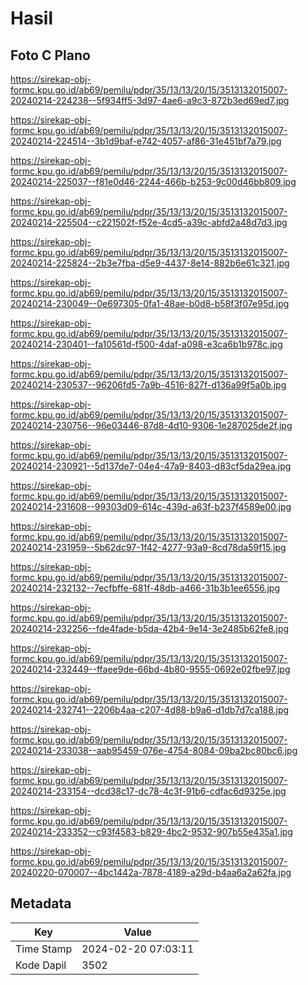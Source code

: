 # Hasil

## Foto C Plano

https://sirekap-obj-formc.kpu.go.id/ab69/pemilu/pdpr/35/13/13/20/15/3513132015007-20240214-224238--5f934ff5-3d97-4ae6-a9c3-872b3ed69ed7.jpg

https://sirekap-obj-formc.kpu.go.id/ab69/pemilu/pdpr/35/13/13/20/15/3513132015007-20240214-224514--3b1d9baf-e742-4057-af86-31e451bf7a79.jpg

https://sirekap-obj-formc.kpu.go.id/ab69/pemilu/pdpr/35/13/13/20/15/3513132015007-20240214-225037--f81e0d46-2244-466b-b253-9c00d46bb809.jpg

https://sirekap-obj-formc.kpu.go.id/ab69/pemilu/pdpr/35/13/13/20/15/3513132015007-20240214-225504--c221502f-f52e-4cd5-a39c-abfd2a48d7d3.jpg

https://sirekap-obj-formc.kpu.go.id/ab69/pemilu/pdpr/35/13/13/20/15/3513132015007-20240214-225824--2b3e7fba-d5e9-4437-8e14-882b6e61c321.jpg

https://sirekap-obj-formc.kpu.go.id/ab69/pemilu/pdpr/35/13/13/20/15/3513132015007-20240214-230049--0e697305-0fa1-48ae-b0d8-b58f3f07e95d.jpg

https://sirekap-obj-formc.kpu.go.id/ab69/pemilu/pdpr/35/13/13/20/15/3513132015007-20240214-230401--fa10561d-f500-4daf-a098-e3ca6b1b978c.jpg

https://sirekap-obj-formc.kpu.go.id/ab69/pemilu/pdpr/35/13/13/20/15/3513132015007-20240214-230537--96206fd5-7a9b-4516-827f-d136a99f5a0b.jpg

https://sirekap-obj-formc.kpu.go.id/ab69/pemilu/pdpr/35/13/13/20/15/3513132015007-20240214-230756--96e03446-87d8-4d10-9306-1e287025de2f.jpg

https://sirekap-obj-formc.kpu.go.id/ab69/pemilu/pdpr/35/13/13/20/15/3513132015007-20240214-230921--5d137de7-04e4-47a9-8403-d83cf5da29ea.jpg

https://sirekap-obj-formc.kpu.go.id/ab69/pemilu/pdpr/35/13/13/20/15/3513132015007-20240214-231608--99303d09-614c-439d-a63f-b237f4589e00.jpg

https://sirekap-obj-formc.kpu.go.id/ab69/pemilu/pdpr/35/13/13/20/15/3513132015007-20240214-231959--5b62dc97-1f42-4277-93a9-8cd78da59f15.jpg

https://sirekap-obj-formc.kpu.go.id/ab69/pemilu/pdpr/35/13/13/20/15/3513132015007-20240214-232132--7ecfbffe-681f-48db-a466-31b3b1ee6556.jpg

https://sirekap-obj-formc.kpu.go.id/ab69/pemilu/pdpr/35/13/13/20/15/3513132015007-20240214-232256--fde4fade-b5da-42b4-9e14-3e2485b62fe8.jpg

https://sirekap-obj-formc.kpu.go.id/ab69/pemilu/pdpr/35/13/13/20/15/3513132015007-20240214-232449--ffaee9de-66bd-4b80-9555-0692e02fbe97.jpg

https://sirekap-obj-formc.kpu.go.id/ab69/pemilu/pdpr/35/13/13/20/15/3513132015007-20240214-232741--2206b4aa-c207-4d88-b9a6-d1db7d7ca188.jpg

https://sirekap-obj-formc.kpu.go.id/ab69/pemilu/pdpr/35/13/13/20/15/3513132015007-20240214-233038--aab95459-076e-4754-8084-09ba2bc80bc6.jpg

https://sirekap-obj-formc.kpu.go.id/ab69/pemilu/pdpr/35/13/13/20/15/3513132015007-20240214-233154--dcd38c17-dc78-4c3f-91b6-cdfac6d9325e.jpg

https://sirekap-obj-formc.kpu.go.id/ab69/pemilu/pdpr/35/13/13/20/15/3513132015007-20240214-233352--c93f4583-b829-4bc2-9532-907b55e435a1.jpg

https://sirekap-obj-formc.kpu.go.id/ab69/pemilu/pdpr/35/13/13/20/15/3513132015007-20240220-070007--4bc1442a-7878-4189-a29d-b4aa6a2a62fa.jpg


## Metadata

| Key        | Value               |
| ---------- | ------------------- |
| Time Stamp | 2024-02-20 07:03:11 |
| Kode Dapil | 3502                |



